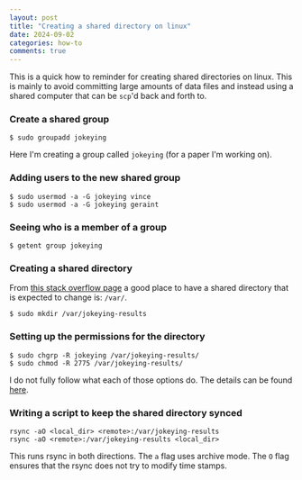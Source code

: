 ```yaml
---
layout: post
title: "Creating a shared directory on linux"
date: 2024-09-02
categories: how-to
comments: true
---
```


This is a quick how to reminder for creating shared directories on linux. This
is mainly to avoid committing large amounts of data files and instead using a
shared computer that can be `scp`'d back and forth to.

### Create a shared group

```
$ sudo groupadd jokeying
```

Here I'm creating a group called `jokeying` (for a paper I'm working on).

### Adding users to the new shared group

```
$ sudo usermod -a -G jokeying vince
$ sudo usermod -a -G jokeying geraint
```

### Seeing who is a member of a group

```
$ getent group jokeying
```

### Creating a shared directory

From [this stack overflow page](https://unix.stackexchange.com/questions/70700/whats-the-most-appropriate-directory-where-to-place-files-shared-between-users) a good place
to have a shared directory that is expected to change is: `/var/`.

```
$ sudo mkdir /var/jokeying-results
```

### Setting up the permissions for the directory

```
$ sudo chgrp -R jokeying /var/jokeying-results/
$ sudo chmod -R 2775 /var/jokeying-results/
```

I do not fully follow what each of those options do. The details can be found
[here](https://www.tecmint.com/create-a-shared-directory-in-linux/).

### Writing a script to keep the shared directory synced

```
rsync -aO <local_dir> <remote>:/var/jokeying-results
rsync -aO <remote>:/var/jokeying-results <local_dir>
```

This runs rsync in both directions. The `a` flag uses archive mode. The `O` flag
ensures that the rsync does not try to modify time stamps.
